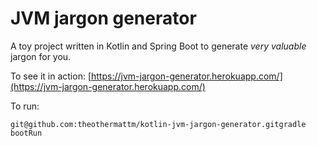 # JVM jargon generator

A toy project written in Kotlin and Spring Boot to generate _very valuable_ jargon for you.

To see it in action: [https://jvm-jargon-generator.herokuapp.com/](https://jvm-jargon-generator.herokuapp.com/)

To run:

```
git@github.com:theothermattm/kotlin-jvm-jargon-generator.gitgradle bootRun
```
